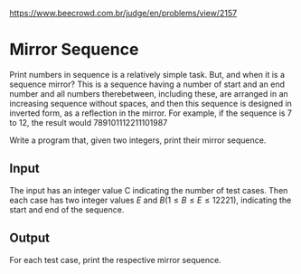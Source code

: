 https://www.beecrowd.com.br/judge/en/problems/view/2157

# Mirror Sequence

Print numbers in sequence is a relatively simple task. But, and when it is a
sequence mirror? This is a sequence having a number of start and an end number
and all numbers therebetween, including these, are arranged in an increasing
sequence without spaces, and then this sequence is designed in inverted form,
as a reflection in the mirror. For example, if the sequence is 7 to 12, the
result would 789101112211101987

Write a program that, given two integers, print their mirror sequence.

## Input

The input has an integer value C indicating the number of test cases. Then
each case has two integer values ​​$E$ and $B (1 \leq B \leq E \leq 12221)$,
indicating the start and end of the sequence.

## Output

For each test case, print the respective mirror sequence.
